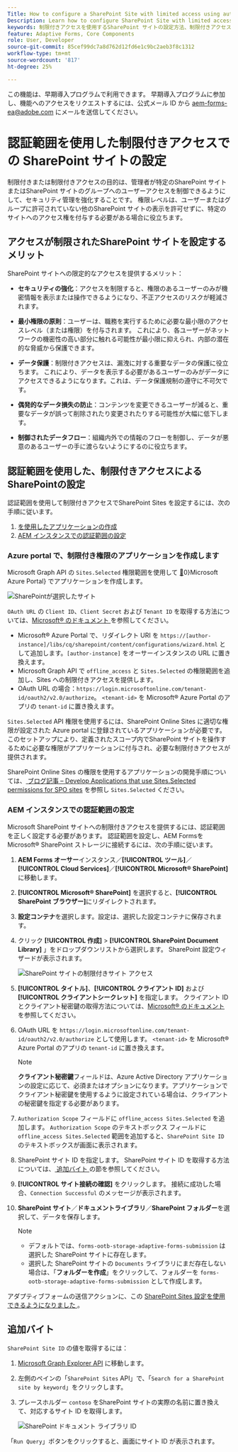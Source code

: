 ```yaml
---
Title: How to configure a SharePoint Site with limited access using authorization scope?
Description: Learn how to configure SharePoint Site with limited access using the authorization scope.
keywords: 制限付きアクセスを使用するSharePoint サイトの設定方法、制限付きアクセスを使用するSharePointの設定方法、SharePoint サイトのアクセスを制限する認証範囲の使用方法を説明します。
feature: Adaptive Forms, Core Components
role: User, Developer
source-git-commit: 85cef99dc7a8d762d12fd6e1c9bc2aeb3f8c1312
workflow-type: tm+mt
source-wordcount: '817'
ht-degree: 25%

---
```



<span class="preview"> この機能は、早期導入プログラムで利用できます。 早期導入プログラムに参加し、機能へのアクセスをリクエストするには、公式メール ID から aem-forms-ea@adobe.com にメールを送信してください。</span>

# 認証範囲を使用した制限付きアクセスでの SharePoint サイトの設定

制限付きまたは制限付きアクセスの目的は、管理者が特定のSharePoint サイトまたはSharePoint サイトのグループへのユーザーアクセスを制御できるようにして、セキュリティ管理を強化することです。 権限レベルは、ユーザーまたはグループに許可されていない他のSharePoint サイトの表示を許可せずに、特定のサイトへのアクセス権を付与する必要がある場合に役立ちます。

## アクセスが制限されたSharePoint サイトを設定するメリット

SharePoint サイトへの限定的なアクセスを提供するメリット：

* **セキュリティの強化**：アクセスを制限すると、権限のあるユーザーのみが機密情報を表示または操作できるようになり、不正アクセスのリスクが軽減されます。

* **最小権限の原則**：ユーザーは、職務を実行するために必要な最小限のアクセスレベル（または権限）を付与されます。 これにより、各ユーザーがネットワークの機密性の高い部分に触れる可能性が最小限に抑えられ、内部の潜在的な脅威から保護できます。

* **データ保護**：制限付きアクセスは、漏洩に対する重要なデータの保護に役立ちます。 これにより、データを表示する必要があるユーザーのみがデータにアクセスできるようになります。これは、データ保護規制の遵守に不可欠です。

* **偶発的なデータ損失の防止**：コンテンツを変更できるユーザーが減ると、重要なデータが誤って削除されたり変更されたりする可能性が大幅に低下します。

* **制御されたデータフロー**：組織内外での情報のフローを制御し、データが悪意のあるユーザーの手に渡らないようにするのに役立ちます。

## 認証範囲を使用した、制限付きアクセスによるSharePointの設定

認証範囲を使用して制限付きアクセスでSharePoint Sites を設定するには、次の手順に従います。

1. [を使用したアプリケーションの作成 ](#create-an-application-with-the-limited-permission-in-the-azure-portal)
1. [AEM インスタンスでの認証範囲の設定](#set-the-authorization-scope-at-aem-instance)

### Azure portal で、制限付き権限のアプリケーションを作成します

Microsoft Graph API の `Sites.Selected` 権限範囲を使用して [&#128279;](https://portal.azure.com/#home)0&rbrace;Microsoft Azure Portal&rbrace; でアプリケーションを作成します。

![SharePointが選択したサイト ](/help/forms/assets/sharepoint-selected-site.png)

`OAuth URL` の `Client ID`、`Client Secret` および `Tenant ID` を取得する方法については、[Microsoft® のドキュメント ](https://learn.microsoft.com/en-us/graph/auth-register-app-v2) を参照してください。
* Microsoft® Azure Portal で、リダイレクト URI を `https://[author-instance]/libs/cq/sharepoint/content/configurations/wizard.html` として追加します。`[author-instance]` をオーサーインスタンスの URL に置き換えます。
* Microsoft Graph API で `offline_access` と `Sites.Selected` の権限範囲を追加し、Sites への制限付きアクセスを提供します。
* OAuth URL の場合：`https://login.microsoftonline.com/tenant-id/oauth2/v2.0/authorize`。 `<tenant-id>` を Microsoft® Azure Portal のアプリの `tenant-id` に置き換えます。

`Sites.Selected` API 権限を使用するには、SharePoint Online Sites に適切な権限が設定された Azure portal に登録されているアプリケーションが必要です。 このセットアップにより、定義されたスコープ内でSharePoint サイトを操作するために必要な権限がアプリケーションに付与され、必要な制限付きアクセスが提供されます。

SharePoint Online Sites の権限を使用するアプリケーションの開発手順については、[ ブログ記事 – Develop Applications that use Sites.Selected permissions for SPO sites](https://techcommunity.microsoft.com/t5/microsoft-sharepoint-blog/develop-applications-that-use-sites-selected-permissions-for-spo/ba-p/3790476) を参照し `Sites.Selected` ください。

### AEM インスタンスでの認証範囲の設定

Microsoft SharePoint サイトへの制限付きアクセスを提供するには、認証範囲を正しく設定する必要があります。 認証範囲を設定し、AEM FormsをMicrosoft® SharePoint ストレージに接続するには、次の手順に従います。

1. **AEM Forms オーサー**&#x200B;インスタンス／**[!UICONTROL ツール]**／**[!UICONTROL Cloud Services]**／**[!UICONTROL Microsoft® SharePoint]** に移動します。
1. **[!UICONTROL Microsoft® SharePoint]** を選択すると、**[!UICONTROL SharePoint ブラウザー]**&#x200B;にリダイレクトされます。
1. **設定コンテナ**&#x200B;を選択します。設定は、選択した設定コンテナに保存されます。
1. クリック **[!UICONTROL 作成]** > **[!UICONTROL SharePoint Document Library]** 」をドロップダウンリストから選択します。 SharePoint 設定ウィザードが表示されます。

   ![SharePoint サイトの制限付きサイト アクセス ](/help/forms/assets/sharepoint-doc-library-limited-scopes.png)

1. **[!UICONTROL タイトル]**、**[!UICONTROL クライアント ID]** および **[!UICONTROL クライアントシークレット]** を指定します。 クライアント ID とクライアント秘密鍵の取得方法については、[Microsoft® のドキュメント ](https://learn.microsoft.com/en-us/graph/auth-register-app-v2) を参照してください。

1. OAuth URL を `https://login.microsoftonline.com/tenant-id/oauth2/v2.0/authorize` として使用します。 `<tenant-id>` を Microsoft® Azure Portal のアプリの `tenant-id` に置き換えます。

   >[!NOTE]
   >
   > **クライアント秘密鍵**&#x200B;フィールドは、Azure Active Directory アプリケーションの設定に応じて、必須またはオプションになります。アプリケーションでクライアント秘密鍵を使用するように設定されている場合は、クライアントの秘密鍵を指定する必要があります。

1. `Authorization Scope` フィールドに `offline_access Sites.Selected` を追加します。 `Authorization Scope` のテキストボックス フィールドに `offline_access Sites.Selected` 範囲を追加すると、`SharePoint Site ID` のテキストボックスが画面に表示されます。

1. SharePoint サイト ID を指定します。 SharePoint サイト ID を取得する方法については、[ 追加バイト ](#extra-bytes) の節を参照してください。

1. **[!UICONTROL サイト接続の確認]** をクリックします。 接続に成功した場合、`Connection Successful` のメッセージが表示されます。

1. **SharePoint サイト**／**ドキュメントライブラリ**／**SharePoint フォルダー**&#x200B;を選択して、データを保存します。

   >[!NOTE]
   >
   >* デフォルトでは、`forms-ootb-storage-adaptive-forms-submission` は選択した SharePoint サイトに存在します。
   >* 選択した SharePoint サイトの `Documents` ライブラリにまだ存在しない場合は、「**フォルダーを作成**」をクリックして、フォルダーを `forms-ootb-storage-adaptive-forms-submission` として作成します。

アダプティブフォームの送信アクションに、この [SharePoint Sites 設定を使用できるようになりました ](/help/forms/configure-submit-action-sharepoint.md#use-sharepoint-document-library-configuration-in-an-adaptive-form-use-sharepoint-configuartion-in-af)。

## 追加バイト

`SharePoint Site ID` の値を取得するには：
1. [Microsoft Graph Explorer API](https://developer.microsoft.com/en-us/graph/graph-explorer) に移動します。
1. 左側のペインの「`SharePoint Sites` API」で、「`Search for a SharePoint site by keyword`」をクリックします。
1. プレースホルダー `contoso` をSharePoint サイトの実際の名前に置き換えて、対応するサイト ID を取得します。

   ![SharePoint ドキュメント ライブラリ ID](/help/forms/assets/sharepoint-site-id.png)

「`Run Query`」ボタンをクリックすると、画面にサイト ID が表示されます。